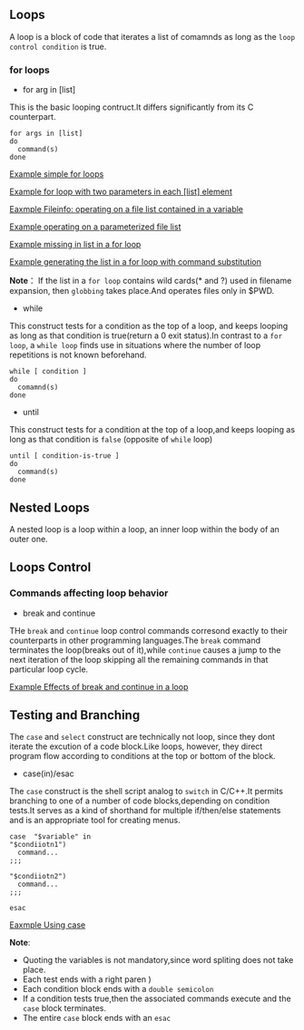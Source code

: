 ## Loops

A loop is a block of code that iterates a list of comamnds as long as the `loop control condition` is true.

### for loops

- for arg in [list]

This is the basic looping contruct.It differs significantly from its C counterpart.

```shell
for args in [list]
do
  command(s)
done
```

[Example simple for loops](../../scripts/Part-3-Beyond-the-Basic/simple-for-loops.sh)

[Example for loop with two parameters in each [list] element](../../scripts/Part-3-Beyond-the-Basic/two-parameters-in-each-elements.sh)

[Eaxmple Fileinfo: operating on a file list contained in a variable](../../scripts/Part-3-Beyond-the-Basic/operating-a-file-list-contained-in-a-variable.sh)

[Example operating on a parameterized file list](../../scripts/Part-3-Beyond-the-Basic/operating-on-a-parameterized-file-list.sh)

[Example missing in list in a for loop](../../scripts/Part-3-Beyond-the-Basic/mssing-list-in-a-loop.sh) 

[Example generating the list in a for loop with command substitution](../../scripts/Part-3-Beyond-the-Basic/generating-list-with-command-substitution.sh)

**Note**： If the list in a `for loop` contains wild cards(* and ?) used in filename expansion, then `globbing` takes place.And operates files only in $PWD.

- while

This construct tests for a condition as the top of a loop, and keeps looping as long as that condition is true(return a 0 exit status).In contrast to a `for loop`, a `while loop` finds use in situations where the number of loop repetitions is not known beforehand.

```shell
while [ condition ]
do
  comamnd(s)
done
```

- until

This construct tests for a condition at the top of a loop,and keeps looping as long as that condition is `false` (opposite of `while` loop)

```shell
until [ condition-is-true ]
do
  command(s)
done
```


## Nested Loops

A nested loop is a loop within a loop, an inner loop within the body of an outer one.

## Loops Control

### Commands affecting loop behavior

- break and continue

THe `break` and `continue` loop control commands corresond exactly to their counterparts in other programming languages.The `break` command terminates the loop(breaks out of it),while `continue` causes a jump to the next iteration of the loop skipping all the remaining commands in that particular loop cycle. 

[Example Effects of break and continue in a loop](../../scripts/Part-3-Beyond-the-Basic/break-and-continue-in-a-loop.sh)

## Testing and Branching

The `case` and `select` construct are technically not loop, since they dont iterate the excution of a code block.Like loops, however, they direct program flow according to conditions at the top or bottom of the block.

- case(in)/esac

The  `case` construct is the shell script analog to `switch` in C/C++.It permits branching to one of a number of code blocks,depending on condition tests.It serves as a kind of shorthand for multiple if/then/else statements and is an appropriate tool for creating menus.

```shell
case  "$variable" in
"$condiiotn1")
  command...
;;;

"$condiiotn2")
  command...
;;;

esac
```

[Eaxmple Using case](../../scripts/Part-3-Beyond-the-Basic/using-case.sh)

**Note**:

- Quoting the variables is not mandatory,since word spliting does not take place.
- Each test ends with a right paren )
- Each condition block ends with a `double semicolon`
- If a condition tests true,then the associated commands execute and the `case` block terminates.
- The entire `case` block ends with an `esac`

